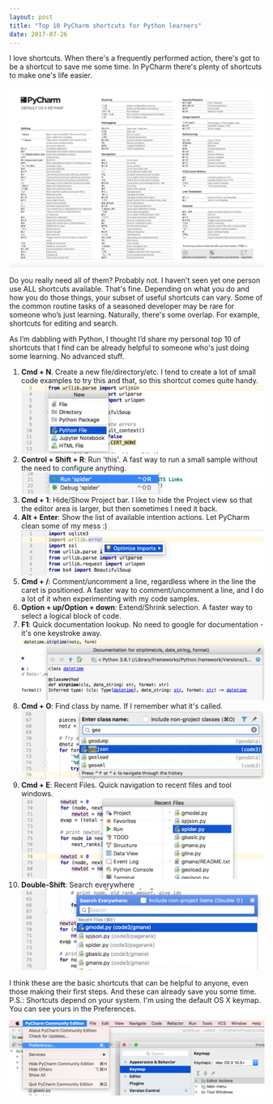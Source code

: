 ```yaml
---
layout: post
title: "Top 10 PyCharm shortcuts for Python learners"
date: 2017-07-26
---
```


I love shortcuts. When there's a frequently performed action, there's got to be a shortcut to save me some time. In PyCharm there's plenty of shortcuts to make one's life easier.  

![keymap](/images/p02-shortcuts.png)

Do you really need all of them? Probably not. I haven't seen yet one person use ALL shortcuts available. 
That's fine. Depending on what you do and how you do those things, your subset of useful shortcuts can vary. 
Some of the common routine tasks of a seasoned developer may be rare for someone who’s just learning. Naturally, there's some overlap. 
For example, shortcuts for editing and search.  

As I’m dabbling with Python, I thought I’d share my personal top 10 of shortcuts that I find can be already helpful to 
someone who's just doing some learning. No advanced stuff.  

1. **Cmd + N**. Create a new file/directory/etc. I tend to create a lot of small code examples to try this and that, so this 
shortcut comes quite handy. 
![Cmd + N](/images/p02-createNew.png)
2. **Control + Shift + R**: Run 'this'. A fast way to run a small sample without the need to configure anything.
![Control + Shift + R](/images/p02-runThis.png)
3. **Cmd + 1**: Hide/Show Project bar. I like to hide the Project view so that the editor area is larger, but then sometimes I need it back.
4. **Alt + Enter**: Show the list of available intention actions. Let PyCharm clean some of my mess :)
![Alt + Enter](/images/p02-intentionActions.png)
5. **Cmd + /**: Comment/uncomment a line, regardless where in the line the caret is positioned. A faster way to comment/uncomment a line, and I do a lot of it when experimenting with my code samples.
6. **Option + up/Option + down**: Extend/Shrink selection. A faster way to select a logical block of code.
7. **F1**: Quick documentation lookup. No need to google for documentation - it's one keystroke away. 
![F1](/images/p02-f1-documentation.png)
8. **Cmd + O**: Find class by name. If I remember what it's called.  
![Cmd + O](/images/p02-cmd-o.png)
9. **Cmd + E**: Recent Files. Quick navigation to recent files and tool windows.
![Cmd + E](/images/p02-recent-files.png)
10. **Double-Shift**: Search everywhere
![Double-Shift](/images/p02-search-everywhere.png)  

I think these are the basic shortcuts that can be helpful to anyone, even those making their first steps. And these can already save you some time. 
P.S.: Shortcuts depend on your system. I'm using the default OS X keymap. You can see yours in the Preferences.
 
![Preferences](/images/p02-keymap.png)

  

